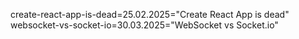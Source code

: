 create-react-app-is-dead=25.02.2025="Create React App is dead"
websocket-vs-socket-io=30.03.2025="WebSocket vs Socket.io"
